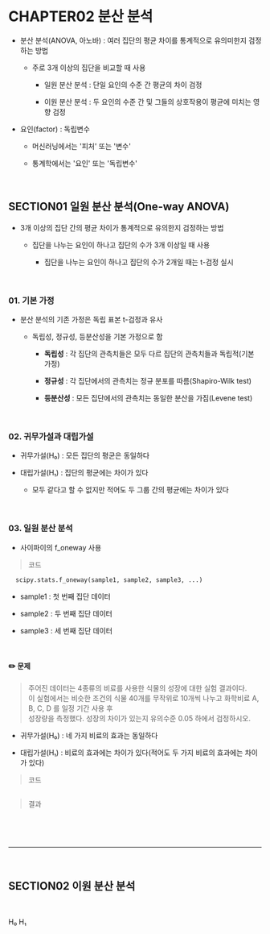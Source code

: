 # CHAPTER02 분산 분석
- 분산 분석(ANOVA, 아노바) : 여러 집단의 평균 차이를 통계적으로 유의미한지 검정하는 방법

  - 주로 3개 이상의 집단을 비교할 때 사용
 
    - 일원 분산 분석 : 단일 요인의 수준 간 평균의 차이 검정
   
    - 이원 분산 분석 : 두 요인의 수준 간 및 그들의 상호작용이 평균에 미치는 영향 검정
   
- 요인(factor) : 독립변수

  - 머신러닝에서는 '피처' 또는 '변수'
 
  - 통계학에서는 '요인' 또는 '독립변수'

<br>

SECTION01 일원 분산 분석(One-way ANOVA)
---
- 3개 이상의 집단 간의 평균 차이가 통계적으로 유의한지 검정하는 방법

  - 집단을 나누는 요인이 하나고 집단의 수가 3개 이상일 때 사용
 
    - 집단을 나누는 요인이 하나고 집단의 수가 2개일 때는 t-검정 실시

<br>

### 01. 기본 가정
- 분산 분석의 기존 가정은 독립 표본 t-검정과 유사

  - 독립성, 정규성, 등분산성을 기본 가정으로 함
 
    - **독립성** : 각 집단의 관측치들은 모두 다르 집단의 관측치들과 독립적(기본 가정)
   
    - **정규성** : 각 집단에서의 관측치는 정규 분포를 따름(Shapiro-Wilk test)
   
    - **등분산성** : 모든 집단에서의 관측치는 동일한 분산을 가짐(Levene test)

<br>

### 02. 귀무가설과 대립가설
- 귀무가설(H₀) : 모든 집단의 평균은 동일하다

- 대립가설(H₁) : 집단의 평균에는 차이가 있다

  - 모두 같다고 할 수 없지만 적어도 두 그룹 간의 평균에는 차이가 있다

<br>

### 03. 일원 분산 분석
- 사이파이의 f_oneway 사용

> 코드
```python
  scipy.stats.f_oneway(sample1, sample2, sample3, ...)
```
- sample1 : 첫 번째 집단 데이터
  
- sample2 : 두 번째 집단 데이터

- sample3 : 세 번째 집단 데이터

<br>

#### ✏️ 문제
> 주어진 데이터는 4종류의 비료를 사용한 식물의 성장에 대한 실험 결과이다.<br>
> 이 실험에서는 비슷한 조건의 식물 40개를 무작위로 10개씩 나누고 화학비료 A, B, C, D 를 일정 기간 사용 후 <br>
> 성장량을 측정했다. 성장의 차이가 있는지 유의수준 0.05 하에서 검정하시오.<br>

- 귀무가설(H₀) : 네 가지 비료의 효과는 동일하다

- 대립가설(H₁) : 비료의 효과에는 차이가 있다(적어도 두 가지 비료의 효과에는 차이가 있다)

> 코드
```python

```

> 결과
```python

```

<br>

<br>

---

<br>

SECTION02 이원 분산 분석
---



<br>


H₀  H₁  

























